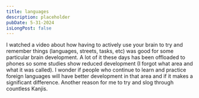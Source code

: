 ```yaml
---
title: languages
description: placeholder
pubDate: 5-31-2024
isLongPost: false
---
```


I watched a video about how having to actively use your brain to try and remember things (languages, streets, tasks, etc) was good for some particular brain development. A lot of it these days has been offloaded to phones so some studies show reduced development (I forgot what area and what it was called). I wonder if people who continue to learn and practice foreign languages will have better development in that area and if it makes a significant difference. Another reason for me to try and slog through countless Kanjis. 